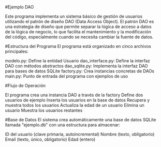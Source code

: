 #Ejemplo DAO

Este programa implementa un sistema básico de gestión de usuarios utilizando el patrón de diseño DAO (Data Access Object). El patrón DAO es una estrategia de diseño que permite separar la lógica de acceso a datos de la lógica de negocio, lo que facilita el mantenimiento y la modificación del código, especialmente cuando se necesita cambiar la fuente de datos.


#Estructura del Programa
El programa está organizado en cinco archivos principales:

modelo.py: Define la entidad Usuario
dao_interface.py: Define la interfaz DAO con métodos abstractos
dao_sqlite.py: Implementa la interfaz DAO para bases de datos SQLite
factory.py: Crea instancias concretas de DAOs
main.py: Punto de entrada del programa con ejemplos de uso

#Flujo de Operación

El programa crea una instancia DAO a través de la factory
Define dos usuarios de ejemplo
Inserta los usuarios en la base de datos
Recupera y muestra todos los usuarios
Actualiza la edad de un usuario
Elimina un usuario
Muestra los usuarios restantes

#Base de Datos
El sistema crea automáticamente una base de datos SQLite llamada "ejemplo.db" con una estructura para almacenar:

ID del usuario (clave primaria, autoincremental)
Nombre (texto, obligatorio)
Email (texto, único, obligatorio)
Edad (entero)
